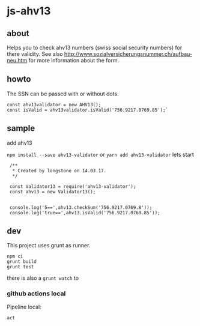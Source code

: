 # js-ahv13 
## about
Helps you to check ahv13 numbers (swiss social security numbers) for there validity. See also http://www.sozialversicherungsnummer.ch/aufbau-neu.htm for more information about the form.

## howto
The SSN can be passed with or without dots.
```
const ahv13validator = new AHV13();
const isValid = ahv13validator.isValid('756.9217.0769.85');`
```
## sample
add ahv13

`npm install --save ahv13-validator` or `yarn add ahv13-validator`
lets start
```
 /**
  * Created by longstone on 14.03.17.
  */
 
 const Validator13 = require('ahv13-validator');
 const ahv13 = new Validator13();
 
 
 console.log('5==',ahv13.checkSum('756.9217.0769.8'));
 console.log('true==',ahv13.isValid('756.9217.0769.85'));
 ```

## dev

This project uses grunt as runner.

```
npm ci
grunt build
grunt test
```
there is also a `grunt watch` to 



### github actions local

Pipeline local:

```
act
```
